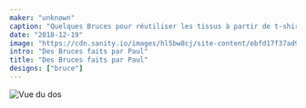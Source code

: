 ```yaml
---
maker: "unknown"
caption: "Quelques Bruces pour réutiliser les tissus à partir de t-shirts et robes"
date: "2018-12-19"
image: "https://cdn.sanity.io/images/hl5bw8cj/site-content/ebfd17f37ad974a3d2814f4d03a7dbe4db3608a8-2000x1296.jpg"
intro: "Des Bruces faits par Paul"
title: "Des Bruces faits par Paul"
designs: ["bruce"]
---
```


![Vue du dos](https://posts.freesewing.org/uploads/bruces_by_paul_back_19f9daa0e8.jpg "Vue du dos")
